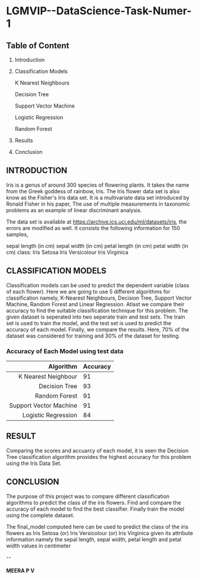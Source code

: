# LGMVIP--DataScience-Task-Numer-1

## Table of Content

1. Introduction
2. Classification Models

   K Nearest Neighbours

   Decision Tree
 
   Support Vector Machine
 
   Logistic Regression
   
   Random Forest
 
7. Results
8. Conclusion

## INTRODUCTION

Iris is a genus of around 300 species of flowering plants. It takes the name from the Greek goddess of rainbow, Iris. The Iris flower data set is also know as the Fisher's Iris data set. It is a multivariate data set introduced by Ronald Fisher in his paper, The use of multiple measurements in taxonomic problems as an example of linear discriminant analysis.

The data set is available at https://archive.ics.uci.edu/ml/datasets/iris, the errors are modified as well. It consists the following information for 150 samples,

sepal length (in cm)
sepal width (in cm)
petal length (in cm)
petal width (in cm)
class:
Iris Setosa
Iris Versicolour
Iris Virginica

## CLASSIFICATION MODELS

Classification models can be used to predict the dependent variable (class of each flower). Here we are going to use 5 different algorithms for classification namely, K-Nearest Neighbours, Decision Tree, Support Vector Machine, Random Forest and Linear Regression. Atlast we compare their accuracy to find the suitable classification technique for this problem. The given dataset is seperated into two seperate train and test sets. The train set is used to train the model, and the test set is used to predict the accuracy of each model. Finally, we compare the results. Here, 70% of the dataset was considered for training and 30% of the dataset for testing.

### Accuracy of Each Model using test data

|     Algorithm           | Accuracy  |
|------------------------:|-----------|
|   K Nearest Neighbour   |     91    |
|   Decision Tree         |     93    |
|   Random Forest         |     91    |
|   Support Vector Machine|     91    |
|   Logistic Regression   |     84    |

## RESULT
Comparing the scores and accuarcy of each model, it is seen the Decision Tree classification algorithm provides the highest accuracy for this problem using the Iris Data Set.

## CONCLUSION
The purpose of this project was to compare different classification algorithms to predict the class of the iris flowers. Find and compare the accuracy of each model to find the best classifier. Finally train the model using the complete dataset.

The final_model computed here can be used to predict the class of the iris flowers as Iris Setosa (or) Iris Versicolour (or) Iris Virginica given its attribute information namely the sepal length, sepal width, petal length and petal width values in centimeter

--
#### MEERA P V
